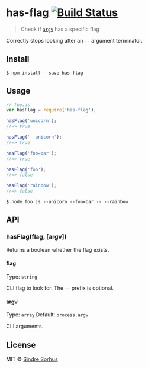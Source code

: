 # has-flag [![Build Status](https://travis-ci.org/sindresorhus/has-flag.svg?branch=master)](https://travis-ci.org/sindresorhus/has-flag)

> Check if [`argv`](https://nodejs.org/docs/latest/api/process.html#process_process_argv) has a specific flag

Correctly stops looking after an `--` argument terminator.


## Install

```
$ npm install --save has-flag
```


## Usage

```js
// foo.js
var hasFlag = require('has-flag');

hasFlag('unicorn');
//=> true

hasFlag('--unicorn');
//=> true

hasFlag('foo=bar');
//=> true

hasFlag('foo');
//=> false

hasFlag('rainbow');
//=> false
```

```
$ node foo.js --unicorn --foo=bar -- --rainbow
```


## API

### hasFlag(flag, [argv])

Returns a boolean whether the flag exists.

#### flag

Type: `string`

CLI flag to look for. The `--` prefix is optional.

#### argv

Type: `array`
Default: `process.argv`

CLI arguments.


## License

MIT © [Sindre Sorhus](http://sindresorhus.com)
